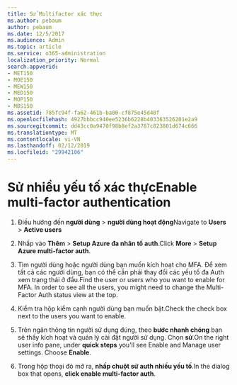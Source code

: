 ```yaml
---
title: Sử Multifactor xác thực
ms.author: pebaum
author: pebaum
ms.date: 12/5/2017
ms.audience: Admin
ms.topic: article
ms.service: o365-administration
localization_priority: Normal
search.appverid:
- MET150
- MOE150
- MEW150
- MED150
- MOP150
- MBS150
ms.assetid: 785fc94f-fa62-461b-ba00-cf875e45d48f
ms.openlocfilehash: 4927bbbcc940ee5236b6228b403363526201e2a9
ms.sourcegitcommit: dd43cc0a9470f98b8ef2a3787c823801d674c666
ms.translationtype: MT
ms.contentlocale: vi-VN
ms.lasthandoff: 02/12/2019
ms.locfileid: "29942106"
---
```

# <a name="enable-multi-factor-authentication"></a><span data-ttu-id="1f377-102">Sử nhiều yếu tố xác thực</span><span class="sxs-lookup"><span data-stu-id="1f377-102">Enable multi-factor authentication</span></span>

1. <span data-ttu-id="1f377-103">Điều hướng đến **người dùng** \> **người dùng hoạt động**</span><span class="sxs-lookup"><span data-stu-id="1f377-103">Navigate to **Users** \> **Active users**</span></span>
    
2. <span data-ttu-id="1f377-104">Nhấp vào **Thêm** \> **Setup Azure đa nhân tố auth**.</span><span class="sxs-lookup"><span data-stu-id="1f377-104">Click **More** \> **Setup Azure multi-factor auth**.</span></span> 
    
3. <span data-ttu-id="1f377-p101">Tìm người dùng hoặc người dùng bạn muốn kích hoạt cho MFA. Để xem tất cả các người dùng, bạn có thể cần phải thay đổi các yếu tố đa Auth xem trạng thái ở đầu.</span><span class="sxs-lookup"><span data-stu-id="1f377-p101">Find the user or users who you want to enable for MFA. In order to see all the users, you might need to change the Multi-Factor Auth status view at the top.</span></span>
    
4. <span data-ttu-id="1f377-107">Kiểm tra hộp kiểm cạnh người dùng bạn muốn bật.</span><span class="sxs-lookup"><span data-stu-id="1f377-107">Check the check box next to the users you want to enable.</span></span>
    
5.  <span data-ttu-id="1f377-p102">Trên ngăn thông tin người sử dụng đúng, theo **bước nhanh chóng** bạn sẽ thấy kích hoạt và quản lý cài đặt người sử dụng. Chọn **sử**.</span><span class="sxs-lookup"><span data-stu-id="1f377-p102">On the right user info pane, under **quick steps** you'll see Enable and Manage user settings. Choose **Enable**.</span></span> 
    
6. <span data-ttu-id="1f377-110">Trong hộp thoại đó mở ra, **nhấp chuột sử auth nhiều yếu tố**.</span><span class="sxs-lookup"><span data-stu-id="1f377-110">In the dialog box that opens, **click enable multi-factor auth**.</span></span> 
    

